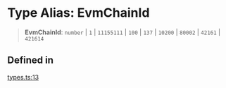 # Type Alias: EvmChainId

> **EvmChainId**: `number` \| `1` \| `11155111` \| `100` \| `137` \| `10200` \| `80002` \| `42161` \| `421614`

## Defined in

[types.ts:13](https://github.com/monerium/js-monorepo/blob/main/packages/sdk/src/types.ts#L13)
